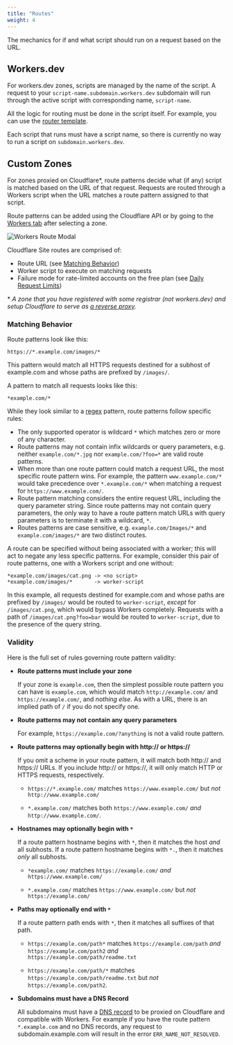```yaml
---
title: "Routes"
weight: 4
---
```


The mechanics for if and what script should run on a request based on the URL.

## Workers.dev

For workers.dev zones, scripts are managed by the name of the script. A request to your `script-name.subdomain.workers.dev` subdomain will run through the active script with corresponding name, `script-name`.

All the logic for routing must be done in the script itself. For example, you can use the [router template](/templates/boilerplates/router).

Each script that runs must have a script name, so there is currently no way to run a script on `subdomain.workers.dev`.

## Custom Zones

For zones proxied on Cloudflare\*, route patterns decide what (if any) script is matched based on the URL of that request. Requests are routed through a Workers script when the URL matches a route pattern assigned to that script.

Route patterns can be added using the Cloudflare API or by going to the [Workers tab](https://dash.cloudflare.com/?zone=workers) after selecting a zone.

![Workers Route Modal](/about/media/add-route-modal.png)

Cloudflare Site routes are comprised of:

- Route URL (see [Matching Behavior](#matching-behavior))
- Worker script to execute on matching requests
- Failure mode for rate-limited accounts on the free plan (see [Daily Request Limits](/about/limits#request-limits))

\* _A zone that you have registered with some registrar (not workers.dev) and setup Cloudflare to serve as [a reverse proxy](https://www.cloudflare.com/learning/cdn/glossary/reverse-proxy/)._

### Matching Behavior

Route patterns look like this:

```
https://*.example.com/images/*
```

This pattern would match all HTTPS requests destined for a subhost of
example.com and whose paths are prefixed by `/images/`.

A pattern to match all requests looks like this:

```
*example.com/*
```

While they look similar to a [regex](https://en.wikipedia.org/wiki/Regular_expression) pattern, route patterns follow specific rules:

- The only supported operator is wildcard `*` which matches zero or more of any character.
- Route patterns may not contain infix wildcards or query parameters, e.g.
  neither `example.com/*.jpg` nor `example.com/?foo=*` are valid route patterns.
- When more than one route pattern could match a request URL, the most specific
  route pattern wins. For example, the pattern `www.example.com/*` would take
  precedence over `*.example.com/*` when matching a request for
  `https://www.example.com/`.
- Route pattern matching considers the entire request URL, including the query
  parameter string. Since route patterns may not contain query parameters, the
  only way to have a route pattern match URLs with query parameters is to
  terminate it with a wildcard, `*`.
- Routes patterns are case sensitive, e.g. `example.com/Images/*` and `example.com/images/*` are two distinct routes. 

A route can be specified without being associated with a worker; this will act to negate any less specific patterns. For example, consider this pair of route patterns, one with a Workers script and one without:

```
*example.com/images/cat.png -> <no script>
*example.com/images/*       -> worker-script
```

In this example, all requests destined for example.com and whose paths are prefixed by `/images/` would be routed to `worker-script`, _except_ for `/images/cat.png`, which would bypass Workers completely. Requests with a path of `/images/cat.png?foo=bar` would be routed to `worker-script`, due to the presence of the query string.

### Validity

Here is the full set of rules governing route pattern validity:

- **Route patterns must include your zone**

    If your zone is `example.com`, then the simplest possible route pattern you
  can have is `example.com`, which would match `http://example.com/` and
  `https://example.com/`, and _nothing else_.
  As with a URL, there is an implied path of `/` if you do not specify one.

- **Route patterns may not contain any query parameters**

    For example, `https://example.com/?anything` is not a valid route pattern.

- **Route patterns may optionally begin with http:// or https://**

    If you omit a scheme in your route pattern, it will match both http:// and
    https:// URLs. If you include http:// or https://, it will only match HTTP
    or HTTPS requests, respectively.

  - `https://*.example.com/` matches `https://www.example.com/` but _not_ `http://www.example.com/`

  - `*.example.com/` matches both `https://www.example.com/` _and_ `http://www.example.com/`.

- **Hostnames may optionally begin with `*`**

    If a route pattern hostname begins with `*`, then it matches the host *and* all subhosts.
    If a route pattern hostname begins with `*.`, then it matches *only* all subhosts.
   - `*example.com/` matches `https://example.com/` *and* `https://www.example.com/`

   - `*.example.com/` matches `https://www.example.com/` but *not* `https://example.com/`

- **Paths may optionally end with `*`**

    If a route pattern path ends with `*`, then it matches all suffixes of that
  path.
    - `https://example.com/path*` matches `https://example.com/path` _and_
      `https://example.com/path2` _and_ `https://example.com/path/readme.txt`

    - `https://example.com/path/*` matches `https://example.com/path/readme.txt`
      but _not_ `https://example.com/path2`.

- **Subdomains must have a DNS Record**

    All subdomains must have a [DNS record](https://support.cloudflare.com/hc/en-us/articles/360019093151#h_60566325041543261564371) to be proxied on Cloudflare and compatible with Workers. For example if you have the route pattern `*.example.com` and no DNS records, any request to subdomain.example.com will result in the error `ERR_NAME_NOT_RESOLVED`.
